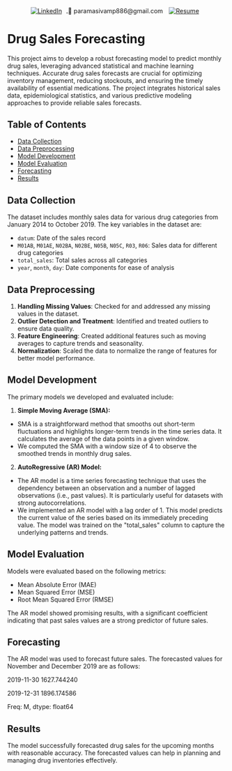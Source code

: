 <p align="center">
  <a href="https://www.linkedin.com/in/paramasivam-j-386628270/" target="_blank">
    <img src="https://img.shields.io/badge/LinkedIn-0077B5?style=flat&logo=linkedin&logoColor=white" alt="LinkedIn" style="vertical-align: middle; margin-right: 10px;">
  </a>
  <span style="vertical-align: middle; margin-right: 10px;">📧 paramasivamp886@gmail.com</span>
  <a href="https://drive.google.com/file/d/16FtpPhioLH8Jmx-qPDiiT4Jz7fgYA7nS/view?usp=sharing" target="_blank">
    <img src="https://img.shields.io/badge/Resume-FFD700?style=flat&logo=adobeacrobatreader&logoColor=white" alt="Resume" style="vertical-align: middle; margin-right: 10px;">
  </a>
  
</p>

# Drug Sales Forecasting

This project aims to develop a robust forecasting model to predict monthly drug sales, leveraging advanced statistical and machine learning techniques. Accurate drug sales forecasts are crucial for optimizing inventory management, reducing stockouts, and ensuring the timely availability of essential medications. The project integrates historical sales data, epidemiological statistics, and various predictive modeling approaches to provide reliable sales forecasts.

## Table of Contents

- [Data Collection](#data-collection)
- [Data Preprocessing](#data-preprocessing)
- [Model Development](#model-development)
- [Model Evaluation](#model-evaluation)
- [Forecasting](#forecasting)
- [Results](#results)

## Data Collection

The dataset includes monthly sales data for various drug categories from January 2014 to October 2019. The key variables in the dataset are:

- `datum`: Date of the sales record
- `M01AB`, `M01AE`, `N02BA`, `N02BE`, `N05B`, `N05C`, `R03`, `R06`: Sales data for different drug categories
- `total_sales`: Total sales across all categories
- `year`, `month`, `day`: Date components for ease of analysis

## Data Preprocessing

1. **Handling Missing Values**: Checked for and addressed any missing values in the dataset.
2. **Outlier Detection and Treatment**: Identified and treated outliers to ensure data quality.
3. **Feature Engineering**: Created additional features such as moving averages to capture trends and seasonality.
4. **Normalization**: Scaled the data to normalize the range of features for better model performance.

## Model Development

The primary models we developed and evaluated include:

1. **Simple Moving Average (SMA):**

- SMA is a straightforward method that smooths out short-term fluctuations and highlights longer-term trends in the time series data. It calculates the average of the data points in a given window.
- We computed the SMA with a window size of 4 to observe the smoothed trends in monthly drug sales.
  
2. **AutoRegressive (AR) Model:**

- The AR model is a time series forecasting technique that uses the dependency between an observation and a number of lagged observations (i.e., past values). It is particularly useful for datasets with strong autocorrelations.
- We implemented an AR model with a lag order of 1. This model predicts the current value of the series based on its immediately preceding value. The model was trained on the "total_sales" column to capture the underlying patterns and trends.

## Model Evaluation
Models were evaluated based on the following metrics:

- Mean Absolute Error (MAE)
- Mean Squared Error (MSE)
- Root Mean Squared Error (RMSE)

The AR model showed promising results, with a significant coefficient indicating that past sales values are a strong predictor of future sales.

## Forecasting

The AR model was used to forecast future sales. The forecasted values for November and December 2019 are as follows:

2019-11-30    1627.744240

2019-12-31    1896.174586

Freq: M, dtype: float64

## Results

The model successfully forecasted drug sales for the upcoming months with reasonable accuracy. The forecasted values can help in planning and managing drug inventories effectively.



